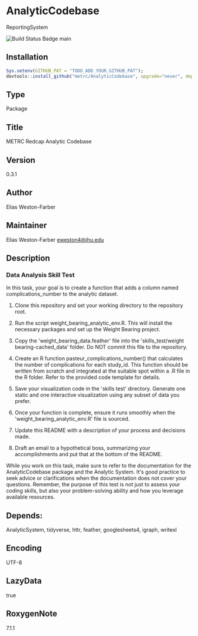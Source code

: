 # AnalyticCodebase
ReportingSystem

![Build Status Badge main](https://github.com/metrc/AnalyticCodebase/actions/workflows/build-main-releases.yml/badge.svg)

## Installation

```R
Sys.setenv(GITHUB_PAT = "TODO_ADD_YOUR_GITHUB_PAT");
devtools::install_github("metrc/AnalyticCodebase", upgrade="never", dependencies="Depends");
```

## Type
Package

## Title
METRC Redcap Analytic Codebase

## Version
0.3.1

## Author
Elias Weston-Farber

## Maintainer
Elias Weston-Farber <eweston4@jhu.edu>

## Description

### Data Analysis Skill Test

In this task, your goal is to create a function that adds a column named complications_number to the analytic dataset.

1. Clone this repository and set your working directory to the repository root.

2. Run the script weight_bearing_analytic_env.R. This will install the necessary packages and set up the Weight Bearing project.

3. Copy the 'weight_bearing_data.feather' file into the 'skills_test/weight bearing-cached_data' folder. Do NOT commit this file to the repository.

4. Create an R function pasteur_complications_number() that calculates the number of complications for each study_id. This function should be written from scratch and integrated at the suitable spot within a .R file in the R folder. Refer to the provided code template for details.

5. Save your visualization code in the 'skills test' directory. Generate one static and one interactive visualization using any subset of data you prefer.

6. Once your function is complete, ensure it runs smoothly when the 'weight_bearing_analytic_env.R' file is sourced.

7. Update this README with a description of your process and decisions made.

8. Draft an email to a hypothetical boss, summarizing your accomplishments and put that at the bottom of the README.

While you work on this task, make sure to refer to the documentation for the AnalyticCodebase package and the Analytic System. It's good practice to seek advice or clarifications when the documentation does not cover your questions. Remember, the purpose of this test is not just to assess your coding skills, but also your problem-solving ability and how you leverage available resources.

## Depends:
  AnalyticSystem,
  tidyverse,
  httr,
  feather,
  googlesheets4,
  igraph,
  writexl

## Encoding
UTF-8

## LazyData
true

## RoxygenNote
7.1.1

